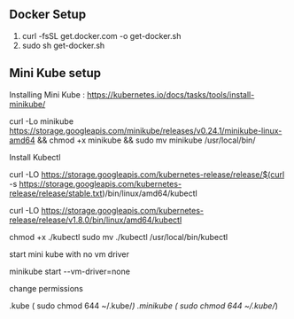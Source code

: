 
Docker Setup 
------------
1. curl -fsSL get.docker.com -o get-docker.sh
2. sudo sh get-docker.sh


Mini Kube setup
---------------

Installing Mini Kube : https://kubernetes.io/docs/tasks/tools/install-minikube/

curl -Lo minikube https://storage.googleapis.com/minikube/releases/v0.24.1/minikube-linux-amd64 && chmod +x minikube && sudo mv minikube /usr/local/bin/

Install Kubectl 

curl -LO https://storage.googleapis.com/kubernetes-release/release/$(curl -s https://storage.googleapis.com/kubernetes-release/release/stable.txt)/bin/linux/amd64/kubectl

curl -LO https://storage.googleapis.com/kubernetes-release/release/v1.8.0/bin/linux/amd64/kubectl

chmod +x ./kubectl
sudo mv ./kubectl /usr/local/bin/kubectl


start mini kube with no vm driver

minikube start --vm-driver=none


change permissions

.kube ( sudo chmod 644 ~/.kube/*)
 .minikube  ( sudo chmod 644 ~/.kube/*)


